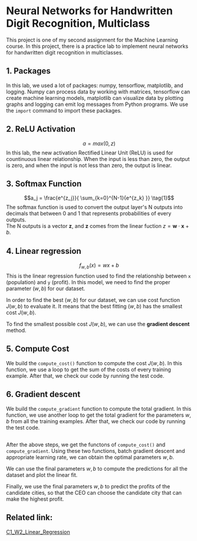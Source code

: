 # Neural Networks for Handwritten Digit Recognition, Multiclass

This project is one of my second assignment for the Machine Learning course. In this project, there is a practice lab to implement neural networks for handwritten digit recognition in multiclasses.

## 1. Packages
In this lab, we used a lot of packages: numpy, tensorflow, matplotlib, and logging. Numpy can process data by working with matrices, tensorflow can create machine learning models, matplotlib can visualize data by plotting graphs and logging can emit log messages from Python programs. We use the `import` command to import these packages.  

## 2. ReLU Activation
$$a = max(0, z)$$
In this lab, the new activation Rectified Linear Unit (ReLU) is used for countinuous linear relationship. When the input is less than zero, the output is zero, and when the input is not less than zero, the output is linear.  

## 3. Softmax Function
$$a_j = \frac{e^{z_j}}{ \sum_{k=0}^{N-1}{e^{z_k} }} \tag{1}$$
The softmax function is used to convert the output layer's N outputs into decimals that between 0 and 1 that represents probabilities of every outputs.  
The N outputs is a vector $\mathbf{z}$, and $\mathbf{z}$ comes from the linear fuction $z = \mathbf{w} \cdot \mathbf{x} + b$.    

## 4. Linear regression
$$f_{w, b}(x) = wx + b$$
This is the linear regression function used to find the relationship between `x` (population) and `y` (profit). In this model, we need to find the proper parameter $(w,b)$ for our dataset.  

In order to find the best $(w, b)$ for our dataset, we can use cost function $J(w,b)$ to evaluate it. It means that the best fitting $(w, b)$ has the smallest cost $J(w, b)$.  

To find the smallest possible cost $J(w, b)$, we can use the **gradient descent** method.

## 5. Compute Cost
We build the `compute_cost()` function to compute the cost $J(w, b)$. In this function, we use a loop to get the sum of the costs of every training example. After that, we check our code by running the test code.

## 6. Gradient descent
We build the `compute_gradient` function to compute the total gradient. In this function, we use another loop to get the total gradient for the parameters $w, b$ from all the training examples. After that, we check our code by running the test code.

##
After the above steps, we get the functons of `compute_cost()` and `compute_gradient`. Using these two functions, batch gradient descent and appropriate learning rate, we can obtain the optimal parameters $w, b$.

We can use the final parameters $w, b$ to compute the predictions for all the dataset and plot the linear fit.

Finally, we use the final parameters $w, b$ to predict the profits of the candidate cities, so that the CEO can choose the candidate city that can make the highest profit.


## Related link: 
[C1_W2_Linear_Regression](https://github.com/x24-byte/CPSC5616CS_ML/blob/main/C1_W2_Linear_Regression.ipynb)

